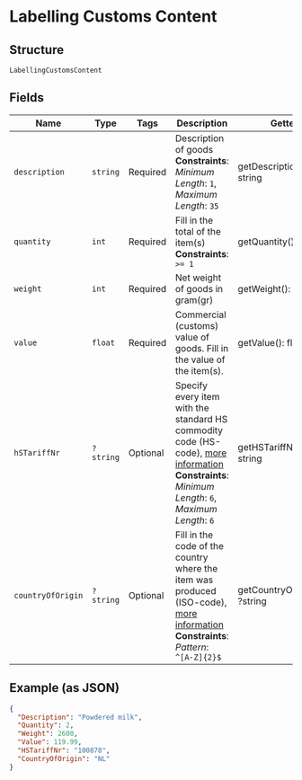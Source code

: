 
# Labelling Customs Content

## Structure

`LabellingCustomsContent`

## Fields

| Name | Type | Tags | Description | Getter | Setter |
|  --- | --- | --- | --- | --- | --- |
| `description` | `string` | Required | Description of goods<br>**Constraints**: *Minimum Length*: `1`, *Maximum Length*: `35` | getDescription(): string | setDescription(string description): void |
| `quantity` | `int` | Required | Fill in the total of the item(s)<br>**Constraints**: `>= 1` | getQuantity(): int | setQuantity(int quantity): void |
| `weight` | `int` | Required | Net weight of goods in gram(gr) | getWeight(): int | setWeight(int weight): void |
| `value` | `float` | Required | Commercial (customs) value of goods. Fill in the value of the item(s). | getValue(): float | setValue(float value): void |
| `hSTariffNr` | `?string` | Optional | Specify every item with the standard HS commodity code (HS-code), [more information](https://tarief.douane.nl/ite-tariff-public/#/home)<br>**Constraints**: *Minimum Length*: `6`, *Maximum Length*: `6` | getHSTariffNr(): ?string | setHSTariffNr(?string hSTariffNr): void |
| `countryOfOrigin` | `?string` | Optional | Fill in the code of the country where the item was produced (ISO-code), [more information](https://www.iso.org/home.html)<br>**Constraints**: *Pattern*: `^[A-Z]{2}$` | getCountryOfOrigin(): ?string | setCountryOfOrigin(?string countryOfOrigin): void |

## Example (as JSON)

```json
{
  "Description": "Powdered milk",
  "Quantity": 2,
  "Weight": 2600,
  "Value": 119.99,
  "HSTariffNr": "100878",
  "CountryOfOrigin": "NL"
}
```

